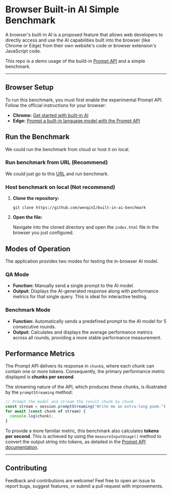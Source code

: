 # Browser Built-in AI Simple Benchmark

A browser's built-in AI is a proposed feature that allows web developers to directly access and use the AI capabilities built into the browser (like Chrome or Edge) from their own website's code or browser extension's JavaScript code.

This repo is a demo usage of the build-in [Prompt API](https://github.com/webmachinelearning/prompt-api) and a simple benchmark.

---

## Browser Setup

To run this benchmark, you must first enable the experimental Prompt API. Follow the official instructions for your browser:

* **Chrome:** [Get started with built-in AI](https://developer.chrome.com/docs/ai/get-started#use_apis_on_localhost)
* **Edge:** [Prompt a built-in language model with the Prompt API](https://learn.microsoft.com/en-us/microsoft-edge/web-platform/prompt-api#enable-the-prompt-api)

## Run the Benchmark
We could run the benchmark from cloud or host it on local.

### Run benchmark from URL (Recommend)
We could just go to this [URL](wenqini.github.io/built-in-ai-benchmark/) and run benchmark.

### Host benchmark on local (Not recommend)
1. **Clone the repository:**

    ```shell
    git clone https://github.com/wenqinI/built-in-ai-benchmark
    ```

2. **Open the file:**

    Navigate into the cloned directory and open the `index.html` file in the browser you just configured.

## Modes of Operation

The application provides two modes for testing the in-browser AI model.

### QA Mode

* **Function:** Manually send a single prompt to the AI model.
* **Output:** Displays the AI-generated response along with performance metrics for that single query. This is ideal for interactive testing.

### Benchmark Mode

* **Function:** Automatically sends a predefined prompt to the AI model for 5 consecutive rounds.
* **Output:** Calculates and displays the average performance metrics across all rounds, providing a more stable performance measurement.

## Performance Metrics

The Prompt API delivers its response in `chunk`s, where each chunk can contain one or more tokens. Consequently, the primary performance metric displayed is **chunks per second**.

The streaming nature of the API, which produces these chunks, is illustrated by the `promptStreaming` method:

```js
// Prompt the model and stream the result chunk by chunk
const stream = session.promptStreaming("Write me an extra-long poem.");
for await (const chunk of stream) {
  console.log(chunk);
}
```

To provide a more familiar metric, this benchmark also calculates **tokens per second**. This is achieved by using the `measureInputUsage()` method to convert the output string into tokens, as detailed in the [Prompt API documentation](https://github.com/webmachinelearning/prompt-api?tab=readme-ov-file#tokenization-context-window-length-limits-and-overflow).

---

## Contributing

Feedback and contributions are welcome! Feel free to open an issue to report bugs, suggest features, or submit a pull request with improvements.
